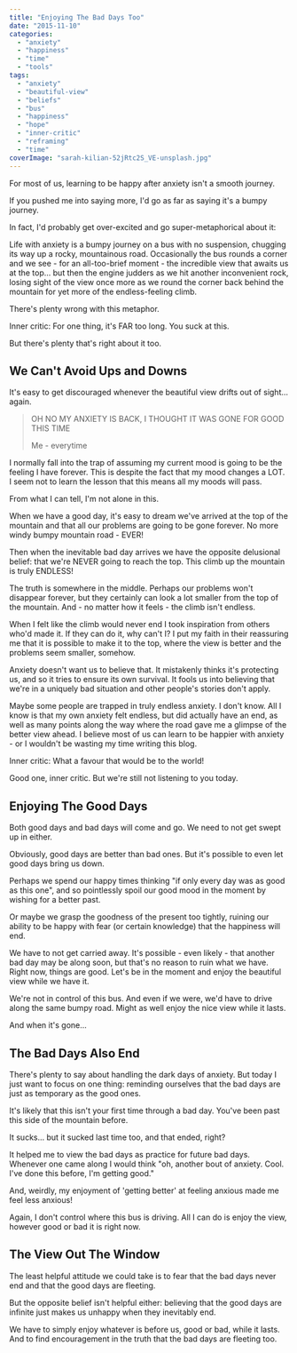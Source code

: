 ```yaml
---
title: "Enjoying The Bad Days Too"
date: "2015-11-10"
categories: 
  - "anxiety"
  - "happiness"
  - "time"
  - "tools"
tags: 
  - "anxiety"
  - "beautiful-view"
  - "beliefs"
  - "bus"
  - "happiness"
  - "hope"
  - "inner-critic"
  - "reframing"
  - "time"
coverImage: "sarah-kilian-52jRtc2S_VE-unsplash.jpg"
---
```


For most of us, learning to be happy after anxiety isn't a smooth journey.

If you pushed me into saying more, I'd go as far as saying it's a bumpy journey.

In fact, I'd probably get over-excited and go super-metaphorical about it:

<!--more-->

Life with anxiety is a bumpy journey on a bus with no suspension, chugging its way up a rocky, mountainous road. Occasionally the bus rounds a corner and we see - for an all-too-brief moment - the incredible view that awaits us at the top... but then the engine judders as we hit another inconvenient rock, losing sight of the view once more as we round the corner back behind the mountain for yet more of the endless-feeling climb.

There's plenty wrong with this metaphor.

Inner critic: For one thing, it's FAR too long. You suck at this.

But there's plenty that's right about it too.

## We Can't Avoid Ups and Downs

It's easy to get discouraged whenever the beautiful view drifts out of sight... again.

> OH NO MY ANXIETY IS BACK, I THOUGHT IT WAS GONE FOR GOOD THIS TIME
> 
> Me - everytime

I normally fall into the trap of assuming my current mood is going to be the feeling I have forever. This is despite the fact that my mood changes a LOT. I seem not to learn the lesson that this means all my moods will pass.

From what I can tell, I'm not alone in this.

When we have a good day, it's easy to dream we've arrived at the top of the mountain and that all our problems are going to be gone forever. No more windy bumpy mountain road - EVER!

Then when the inevitable bad day arrives we have the opposite delusional belief: that we're NEVER going to reach the top. This climb up the mountain is truly ENDLESS!

The truth is somewhere in the middle. Perhaps our problems won't disappear forever, but they certainly can look a lot smaller from the top of the mountain. And - no matter how it feels - the climb isn't endless.

When I felt like the climb would never end I took inspiration from others who'd made it. If they can do it, why can't I? I put my faith in their reassuring me that it is possible to make it to the top, where the view is better and the problems seem smaller, somehow.

Anxiety doesn't want us to believe that. It mistakenly thinks it's protecting us, and so it tries to ensure its own survival. It fools us into believing that we're in a uniquely bad situation and other people's stories don't apply.

Maybe some people are trapped in truly endless anxiety. I don't know. All I know is that my own anxiety felt endless, but did actually have an end, as well as many points along the way where the road gave me a glimpse of the better view ahead. I believe most of us can learn to be happier with anxiety - or I wouldn't be wasting my time writing this blog.

Inner critic: What a favour that would be to the world!

Good one, inner critic. But we're still not listening to you today.

## Enjoying The Good Days

Both good days and bad days will come and go. We need to not get swept up in either.

Obviously, good days are better than bad ones. But it's possible to even let good days bring us down.

Perhaps we spend our happy times thinking "if only every day was as good as this one", and so pointlessly spoil our good mood in the moment by wishing for a better past.

Or maybe we grasp the goodness of the present too tightly, ruining our ability to be happy with fear (or certain knowledge) that the happiness will end.

We have to not get carried away. It's possible - even likely - that another bad day may be along soon, but that's no reason to ruin what we have. Right now, things are good. Let's be in the moment and enjoy the beautiful view while we have it.

We're not in control of this bus. And even if we were, we'd have to drive along the same bumpy road. Might as well enjoy the nice view while it lasts.

And when it's gone...

## The Bad Days Also End

There's plenty to say about handling the dark days of anxiety. But today I just want to focus on one thing: reminding ourselves that the bad days are just as temporary as the good ones.

It's likely that this isn't your first time through a bad day. You've been past this side of the mountain before.

It sucks... but it sucked last time too, and that ended, right?

It helped me to view the bad days as practice for future bad days. Whenever one came along I would think "oh, another bout of anxiety. Cool. I've done this before, I'm getting good."

And, weirdly, my enjoyment of 'getting better' at feeling anxious made me feel less anxious!

Again, I don't control where this bus is driving. All I can do is enjoy the view, however good or bad it is right now.

## The View Out The Window

The least helpful attitude we could take is to fear that the bad days never end and that the good days are fleeting.

But the opposite belief isn't helpful either: believing that the good days are infinite just makes us unhappy when they inevitably end.

We have to simply enjoy whatever is before us, good or bad, while it lasts. And to find encouragement in the truth that the bad days are fleeting too.
